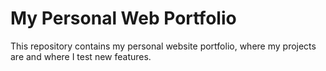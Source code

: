# My Personal Web Portfolio
This repository contains my personal website portfolio, where my projects are and where I test new features.
